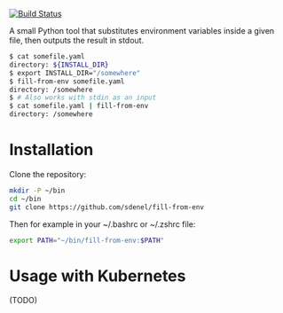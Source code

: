 [![Build Status](https://travis-ci.com/sdenel/fill-from-env.svg?branch=master)](https://travis-ci.com/sdenel/fill-from-env)

A small Python tool that substitutes environment variables inside a given file, then outputs the result in stdout.

```bash
$ cat somefile.yaml
directory: ${INSTALL_DIR}
$ export INSTALL_DIR="/somewhere"
$ fill-from-env somefile.yaml
directory: /somewhere
$ # Also works with stdin as an input
$ cat somefile.yaml | fill-from-env
directory: /somewhere
```

# Installation

Clone the repository:
```bash
mkdir -P ~/bin
cd ~/bin
git clone https://github.com/sdenel/fill-from-env
```

Then for example in your ~/.bashrc or ~/.zshrc file:
```bash
export PATH="~/bin/fill-from-env:$PATH"
```

# Usage with Kubernetes
(TODO)